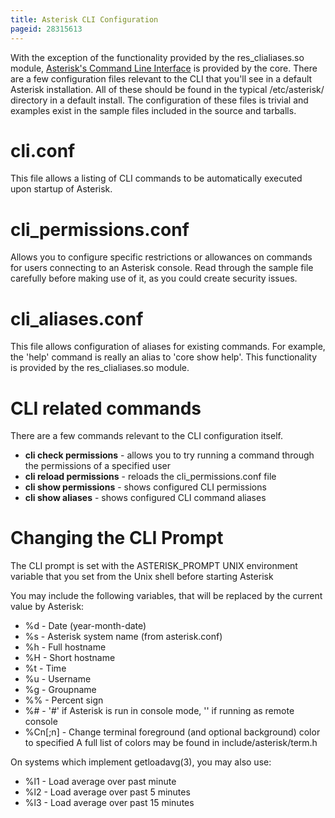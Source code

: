 ```yaml
---
title: Asterisk CLI Configuration
pageid: 28315613
---
```


With the exception of the functionality provided by the res_clialiases.so module, [Asterisk's Command Line Interface](/Operation/Asterisk-Command-Line-Interface) is provided by the core. There are a few configuration files relevant to the CLI that you'll see in a default Asterisk installation. All of these should be found in the typical /etc/asterisk/ directory in a default install. The configuration of these files is trivial and examples exist in the sample files included in the source and tarballs.

cli.conf
========

This file allows a listing of CLI commands to be automatically executed upon startup of Asterisk.

cli_permissions.conf
=====================

Allows you to configure specific restrictions or allowances on commands for users connecting to an Asterisk console. Read through the sample file carefully before making use of it, as you could create security issues.

cli_aliases.conf
=================

This file allows configuration of aliases for existing commands. For example, the 'help' command is really an alias to 'core show help'. This functionality is provided by the res_clialiases.so module.

CLI related commands
====================

There are a few commands relevant to the CLI configuration itself.

* **cli check permissions** - allows you to try running a command through the permissions of a specified user
* **cli reload permissions** - reloads the cli_permissions.conf file
* **cli show permissions** - shows configured CLI permissions
* **cli show aliases** - shows configured CLI command aliases



Changing the CLI Prompt
=======================

The CLI prompt is set with the ASTERISK_PROMPT UNIX environment variable that you set from the Unix shell before starting Asterisk

You may include the following variables, that will be replaced by the current value by Asterisk:

* %d - Date (year-month-date)
* %s - Asterisk system name (from asterisk.conf)
* %h - Full hostname
* %H - Short hostname
* %t - Time
* %u - Username
* %g - Groupname
* %% - Percent sign
* %# - '#' if Asterisk is run in console mode, '' if running as remote console
* %Cn[;n] - Change terminal foreground (and optional background) color to specified A full list of colors may be found in include/asterisk/term.h

On systems which implement getloadavg(3), you may also use:

* %l1 - Load average over past minute
* %l2 - Load average over past 5 minutes
* %l3 - Load average over past 15 minutes
